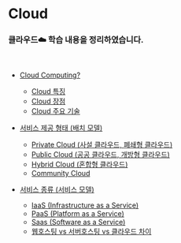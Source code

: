# Cloud

### 클라우드☁️ 학습 내용을 정리하였습니다.

<br>

- [Cloud Computing?]()
    - [Cloud 특징]()
    - [Cloud 장점]()
    - [Cloud 주요 기술]()

- [서비스 제공 형태 (배치 모델)]()
    - [Private Cloud (사설 클라우드, 폐쇄형 클라우드)]()
    - [Public Cloud (공공 클라우드, 개방형 클라우드)]()
    - [Hybrid Cloud (혼합형 클라우드)]()
    - [Community Cloud]()

- [서비스 종류 (서비스 모델)]()
    - [IaaS (Infrastructure as a Service)]()
    - [PaaS (Platform as a Service)]()
    - [Saas (Software as a Service)]()
    - [웹호스팅 vs 서버호스팅 vs 클라우드 차이]()